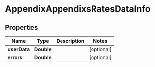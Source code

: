 

# AppendixAppendixsRatesDataInfo


## Properties

| Name | Type | Description | Notes |
|------------ | ------------- | ------------- | -------------|
|**userData** | **Double** |  |  [optional] |
|**errors** | **Double** |  |  [optional] |



